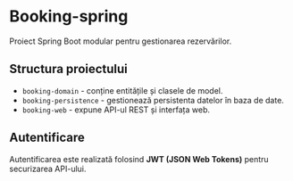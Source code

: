 # Booking-spring

Proiect Spring Boot modular pentru gestionarea rezervărilor.

## Structura proiectului

- `booking-domain` - conține entitățile și clasele de model.
- `booking-persistence` - gestionează persistenta datelor în baza de date.
- `booking-web` - expune API-ul REST și interfața web.

## Autentificare

Autentificarea este realizată folosind **JWT (JSON Web Tokens)** pentru securizarea API-ului.
